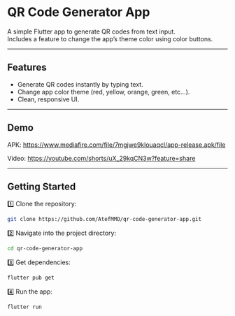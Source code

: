 # QR Code Generator App

A simple Flutter app to generate QR codes from text input.  
Includes a feature to change the app’s theme color using color buttons.

---

## Features
- Generate QR codes instantly by typing text.
- Change app color theme (red, yellow, orange, green, etc...).
- Clean, responsive UI.

---

## Demo
APK: https://www.mediafire.com/file/7mgjwe9klouaqcl/app-release.apk/file

Video: https://youtube.com/shorts/uX_29kqCN3w?feature=share

---

## Getting Started

1️⃣ Clone the repository:
```bash
git clone https://github.com/AtefMMO/qr-code-generator-app.git
```
2️⃣ Navigate into the project directory:
```bash
cd qr-code-generator-app
```
3️⃣ Get dependencies:
```bash
flutter pub get
```
4️⃣ Run the app:
```bash
flutter run
```
